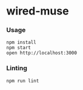 wired-muse
==========

### Usage

```
npm install
npm start
open http://localhost:3000
```

### Linting

```
npm run lint
```
